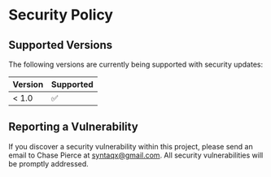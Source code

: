# Security Policy

## Supported Versions

The following versions are currently being supported with security updates:

| Version | Supported |
| ------- | ----------|
| < 1.0   | ✅       |

## Reporting a Vulnerability

If you discover a security vulnerability within this project, please send an
email to Chase Pierce at syntaqx@gmail.com. All security vulnerabilities will
be promptly addressed.
